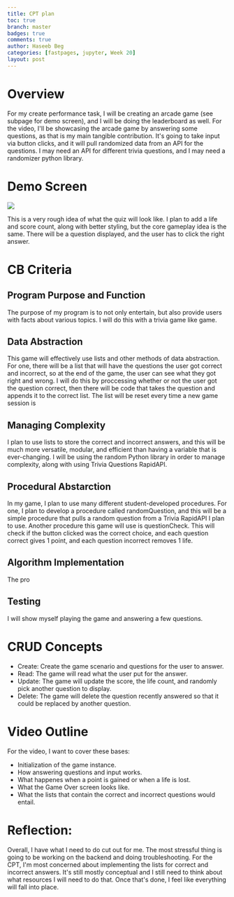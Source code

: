 ```yaml
---
title: CPT plan
toc: true
branch: master
badges: true
comments: true
author: Haseeb Beg
categories: [fastpages, jupyter, Week 20] 
layout: post
---
```


# Overview

For my create performance task, I will be creating an arcade game (see subpage for demo screen), and I will be doing the leaderboard as well. For the video, I'll be showcasing the arcade game by answering some questions, as that is my main tangible contribution. It's going to take input via button clicks, and it will pull randomized data from an API for the questions. I may need an API for different trivia questions, and I may need a randomizer python library. 

# Demo Screen
![]({{site.baseurl}}/images/quizDemo1.png)

This is a very rough idea of what the quiz will look like. I plan to add a life and score count, along with better styling, but the core gameplay idea is the same. There will be a question displayed, and the user has to click the right answer.
# CB Criteria

## Program Purpose and Function
The purpose of my program is to not only entertain, but also provide users with facts about various topics. I will do this with a trivia game like game.
## Data Abstraction
This game will effectively use lists and other methods of data abstraction. For one, there will be a list that will have the questions the user got correct and incorrect, so at the end of the game, the user can see what they got right and wrong. I will do this by proccessing whether or not the user got the question correct, then there will be code that takes the question and appends it to the correct list. The list will be reset every time a new game session is
## Managing Complexity
I plan to use lists to store the correct and incorrect answers, and this will be much more versatile, modular, and efficient than having a variable that is ever-changing. I will be using the random Python library in order to manage complexity, along with using Trivia Questions RapidAPI. 

## Procedural Abstarction
In my game, I plan to use many different student-developed procedures. For one, I plan to develop a procedure called randomQuestion, and this will be a simple procedure that pulls a random question from a Trivia RapidAPI I plan to use. Another procedure this game will use is questionCheck. This will check if the button clicked was the correct choice, and each question correct gives 1 point, and each question incorrect removes 1 life.

## Algorithm Implementation
The pro
## Testing
I will show myself playing the game and answering a few questions.

# CRUD Concepts
- Create: Create the game scenario and questions for the user to answer.
- Read: The game will read what the user put for the answer.
- Update: The game will update the score, the life count, and randomly pick another question to display.
- Delete: The game will delete the question recently answered so that it could be replaced by another question.

# Video Outline
For the video, I want to cover these bases:
- Initialization of the game instance.
- How answering questions and input works.
- What happenes when a point is gained or when a life is lost. 
- What the Game Over screen looks like.
- What the lists that contain the correct and incorrect questions would entail.
# Reflection:
Overall, I have what I need to do cut out for me. The most stressful thing is going to be working on the backend and doing troubleshooting. For the CPT, I'm most concerned about implementing the lists for correct and incorrect answers. It's still mostly conceptual and I still need to think about what resources I will need to do that. Once that's done, I feel like everything will fall into place.
